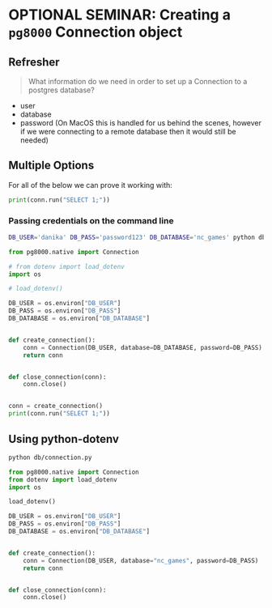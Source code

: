 # OPTIONAL SEMINAR: Creating a `pg8000` Connection object

## Refresher

> What information do we need in order to set up a Connection to a postgres database?

- user
- database
- password (On MacOS this is handled for us behind the scenes, however if we were connecting to a remote database then it would still be needed)

## Multiple Options

For all of the below we can prove it working with:

```py
print(conn.run("SELECT 1;"))
```

### Passing credentials on the command line

```sh
DB_USER='danika' DB_PASS='password123' DB_DATABASE='nc_games' python db/connection.py
```

```py
from pg8000.native import Connection

# from dotenv import load_dotenv
import os

# load_dotenv()

DB_USER = os.environ["DB_USER"]
DB_PASS = os.environ["DB_PASS"]
DB_DATABASE = os.environ["DB_DATABASE"]


def create_connection():
    conn = Connection(DB_USER, database=DB_DATABASE, password=DB_PASS)
    return conn


def close_connection(conn):
    conn.close()


conn = create_connection()
print(conn.run("SELECT 1;"))
```

## Using python-dotenv

```sh
python db/connection.py
```

```py
from pg8000.native import Connection
from dotenv import load_dotenv
import os

load_dotenv()

DB_USER = os.environ["DB_USER"]
DB_PASS = os.environ["DB_PASS"]
DB_DATABASE = os.environ["DB_DATABASE"]


def create_connection():
    conn = Connection(DB_USER, database="nc_games", password=DB_PASS)
    return conn


def close_connection(conn):
    conn.close()
```
